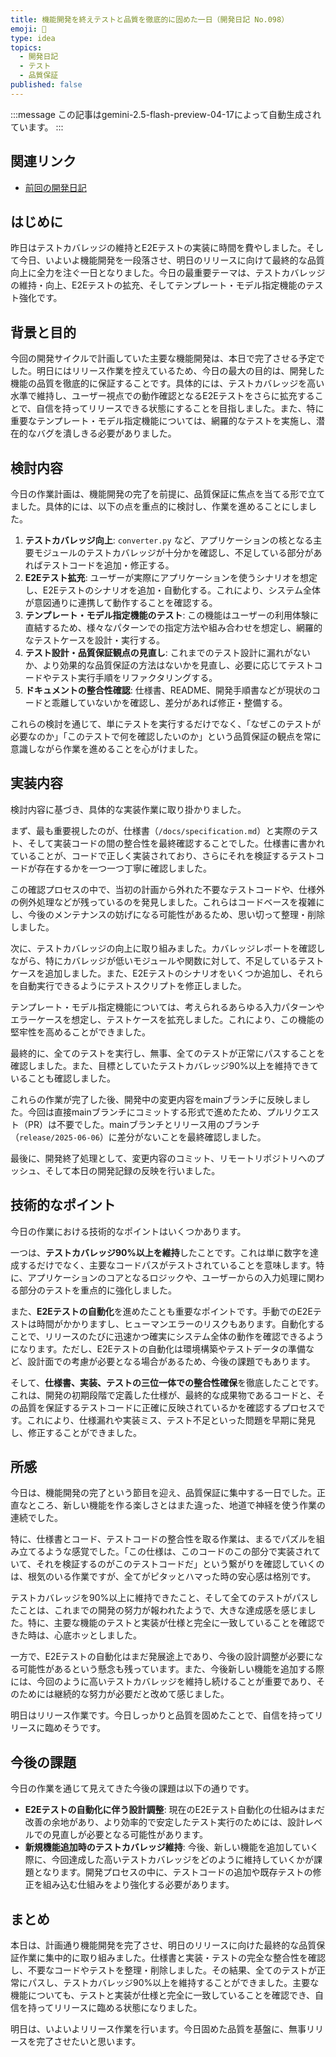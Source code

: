 ```yaml
---
title: 機能開発を終えテストと品質を徹底的に固めた一日（開発日記 No.098）
emoji: 🧪
type: idea
topics:
  - 開発日記
  - テスト
  - 品質保証
published: false
---
```


:::message
この記事はgemini-2.5-flash-preview-04-17によって自動生成されています。
:::

## 関連リンク
- [前回の開発日記](https://zenn.dev/centervil/articles/2025-06-05_097_dev-diary)

## はじめに

昨日はテストカバレッジの維持とE2Eテストの実装に時間を費やしました。そして今日、いよいよ機能開発を一段落させ、明日のリリースに向けて最終的な品質向上に全力を注ぐ一日となりました。今日の最重要テーマは、テストカバレッジの維持・向上、E2Eテストの拡充、そしてテンプレート・モデル指定機能のテスト強化です。

## 背景と目的

今回の開発サイクルで計画していた主要な機能開発は、本日で完了させる予定でした。明日にはリリース作業を控えているため、今日の最大の目的は、開発した機能の品質を徹底的に保証することです。具体的には、テストカバレッジを高い水準で維持し、ユーザー視点での動作確認となるE2Eテストをさらに拡充することで、自信を持ってリリースできる状態にすることを目指しました。また、特に重要なテンプレート・モデル指定機能については、網羅的なテストを実施し、潜在的なバグを潰しきる必要がありました。

## 検討内容

今日の作業計画は、機能開発の完了を前提に、品質保証に焦点を当てる形で立てました。具体的には、以下の点を重点的に検討し、作業を進めることにしました。

1.  **テストカバレッジ向上**: `converter.py` など、アプリケーションの核となる主要モジュールのテストカバレッジが十分かを確認し、不足している部分があればテストコードを追加・修正する。
2.  **E2Eテスト拡充**: ユーザーが実際にアプリケーションを使うシナリオを想定し、E2Eテストのシナリオを追加・自動化する。これにより、システム全体が意図通りに連携して動作することを確認する。
3.  **テンプレート・モデル指定機能のテスト**: この機能はユーザーの利用体験に直結するため、様々なパターンでの指定方法や組み合わせを想定し、網羅的なテストケースを設計・実行する。
4.  **テスト設計・品質保証観点の見直し**: これまでのテスト設計に漏れがないか、より効果的な品質保証の方法はないかを見直し、必要に応じてテストコードやテスト実行手順をリファクタリングする。
5.  **ドキュメントの整合性確認**: 仕様書、README、開発手順書などが現状のコードと乖離していないかを確認し、差分があれば修正・整備する。

これらの検討を通じて、単にテストを実行するだけでなく、「なぜこのテストが必要なのか」「このテストで何を確認したいのか」という品質保証の観点を常に意識しながら作業を進めることを心がけました。

## 実装内容

検討内容に基づき、具体的な実装作業に取り掛かりました。

まず、最も重要視したのが、仕様書（`/docs/specification.md`）と実際のテスト、そして実装コードの間の整合性を最終確認することでした。仕様書に書かれていることが、コードで正しく実装されており、さらにそれを検証するテストコードが存在するかを一つ一つ丁寧に確認しました。

この確認プロセスの中で、当初の計画から外れた不要なテストコードや、仕様外の例外処理などが残っているのを発見しました。これらはコードベースを複雑にし、今後のメンテナンスの妨げになる可能性があるため、思い切って整理・削除しました。

次に、テストカバレッジの向上に取り組みました。カバレッジレポートを確認しながら、特にカバレッジが低いモジュールや関数に対して、不足しているテストケースを追加しました。また、E2Eテストのシナリオをいくつか追加し、それらを自動実行できるようにテストスクリプトを修正しました。

テンプレート・モデル指定機能については、考えられるあらゆる入力パターンやエラーケースを想定し、テストケースを拡充しました。これにより、この機能の堅牢性を高めることができました。

最終的に、全てのテストを実行し、無事、全てのテストが正常にパスすることを確認しました。また、目標としていたテストカバレッジ90%以上を維持できていることも確認しました。

これらの作業が完了した後、開発中の変更内容をmainブランチに反映しました。今回は直接mainブランチにコミットする形式で進めたため、プルリクエスト（PR）は不要でした。mainブランチとリリース用のブランチ（`release/2025-06-06`）に差分がないことを最終確認しました。

最後に、開発終了処理として、変更内容のコミット、リモートリポジトリへのプッシュ、そして本日の開発記録の反映を行いました。

## 技術的なポイント

今日の作業における技術的なポイントはいくつかあります。

一つは、**テストカバレッジ90%以上を維持**したことです。これは単に数字を達成するだけでなく、主要なコードパスがテストされていることを意味します。特に、アプリケーションのコアとなるロジックや、ユーザーからの入力処理に関わる部分のテストを重点的に強化しました。

また、**E2Eテストの自動化**を進めたことも重要なポイントです。手動でのE2Eテストは時間がかかりますし、ヒューマンエラーのリスクもあります。自動化することで、リリースのたびに迅速かつ確実にシステム全体の動作を確認できるようになります。ただし、E2Eテストの自動化は環境構築やテストデータの準備など、設計面での考慮が必要となる場合があるため、今後の課題でもあります。

そして、**仕様書、実装、テストの三位一体での整合性確保**を徹底したことです。これは、開発の初期段階で定義した仕様が、最終的な成果物であるコードと、その品質を保証するテストコードに正確に反映されているかを確認するプロセスです。これにより、仕様漏れや実装ミス、テスト不足といった問題を早期に発見し、修正することができました。

## 所感

今日は、機能開発の完了という節目を迎え、品質保証に集中する一日でした。正直なところ、新しい機能を作る楽しさとはまた違った、地道で神経を使う作業の連続でした。

特に、仕様書とコード、テストコードの整合性を取る作業は、まるでパズルを組み立てるような感覚でした。「この仕様は、このコードのこの部分で実装されていて、それを検証するのがこのテストコードだ」という繋がりを確認していくのは、根気のいる作業ですが、全てがピタッとハマった時の安心感は格別です。

テストカバレッジを90%以上に維持できたこと、そして全てのテストがパスしたことは、これまでの開発の努力が報われたようで、大きな達成感を感じました。特に、主要な機能のテストと実装が仕様と完全に一致していることを確認できた時は、心底ホッとしました。

一方で、E2Eテストの自動化はまだ発展途上であり、今後の設計調整が必要になる可能性があるという懸念も残っています。また、今後新しい機能を追加する際には、今回のように高いテストカバレッジを維持し続けることが重要であり、そのためには継続的な努力が必要だと改めて感じました。

明日はリリース作業です。今日しっかりと品質を固めたことで、自信を持ってリリースに臨めそうです。

## 今後の課題

今日の作業を通じて見えてきた今後の課題は以下の通りです。

*   **E2Eテストの自動化に伴う設計調整**: 現在のE2Eテスト自動化の仕組みはまだ改善の余地があり、より効率的で安定したテスト実行のためには、設計レベルでの見直しが必要となる可能性があります。
*   **新規機能追加時のテストカバレッジ維持**: 今後、新しい機能を追加していく際に、今回達成した高いテストカバレッジをどのように維持していくかが課題となります。開発プロセスの中に、テストコードの追加や既存テストの修正を組み込む仕組みをより強化する必要があります。

## まとめ

本日は、計画通り機能開発を完了させ、明日のリリースに向けた最終的な品質保証作業に集中的に取り組みました。仕様書と実装・テストの完全な整合性を確認し、不要なコードやテストを整理・削除しました。その結果、全てのテストが正常にパスし、テストカバレッジ90%以上を維持することができました。主要な機能についても、テストと実装が仕様と完全に一致していることを確認でき、自信を持ってリリースに臨める状態になりました。

明日は、いよいよリリース作業を行います。今日固めた品質を基盤に、無事リリースを完了させたいと思います。